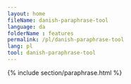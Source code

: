 ```yaml
---
layout: home
fileName: danish-paraphrase-tool
language: da
folderName : features
permalink: /pl/danish-paraphrase-tool
lang: pl
tool: danish-paraphrase-tool
---
```

{% include section/paraphrase.html %}